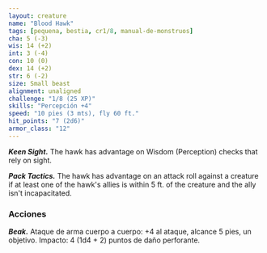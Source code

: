 ```yaml
---
layout: creature
name: "Blood Hawk"
tags: [pequena, bestia, cr1/8, manual-de-monstruos]
cha: 5 (-3)
wis: 14 (+2)
int: 3 (-4)
con: 10 (0)
dex: 14 (+2)
str: 6 (-2)
size: Small beast
alignment: unaligned
challenge: "1/8 (25 XP)"
skills: "Percepción +4"
speed: "10 pies (3 mts), fly 60 ft."
hit_points: "7 (2d6)"
armor_class: "12"
---
```


***Keen Sight.*** The hawk has advantage on Wisdom (Perception) checks that rely on sight.

***Pack Tactics.*** The hawk has advantage on an attack roll against a creature if at least one of the hawk's allies is within 5 ft. of the creature and the ally isn't incapacitated.

### Acciones

***Beak.*** Ataque de arma cuerpo a cuerpo: +4 al ataque, alcance 5 pies, un objetivo. Impacto: 4 (1d4 + 2) puntos de daño perforante.